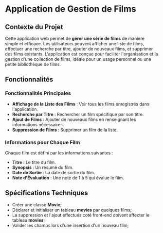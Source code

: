 # Application de Gestion de Films

## Contexte du Projet
Cette application web permet de **gérer une série de films** de manière simple et efficace. Les utilisateurs peuvent afficher une liste de films, effectuer une recherche par titre, ajouter de nouveaux films, et supprimer des films existants. L'application est conçue pour faciliter l'organisation et la gestion d'une collection de films, idéale pour un usage personnel ou une petite bibliothèque de films.

## Fonctionnalités

### Fonctionnalités Principales
- **Affichage de la Liste des Films** : Voir tous les films enregistrés dans l'application.
- **Recherche par Titre** : Rechercher un film spécifique par son titre.
- **Ajout de Films** : Ajouter de nouveaux films en renseignant les informations nécessaires.
- **Suppression de Films** : Supprimer un film de la liste.

### Informations pour Chaque Film
Chaque film est défini par les informations suivantes :
- **Titre** : Le titre du film.
- **Synopsis** : Un résumé du film.
- **Date de Sortie** : La date de sortie du film.
- **Note d'Évaluation** : Une note de 1 à 5 qui évalue le film.

## Spécifications Techniques
- Créer une classe **Movie**;
- Déclarer et initialiser un tableau **movies** par quelques films;
- La suppression et l'ajout effectués coté front-end doivent affecter le tableau **movies**;
- Valider les champs lors d'une insertion d'un nouveau film;


